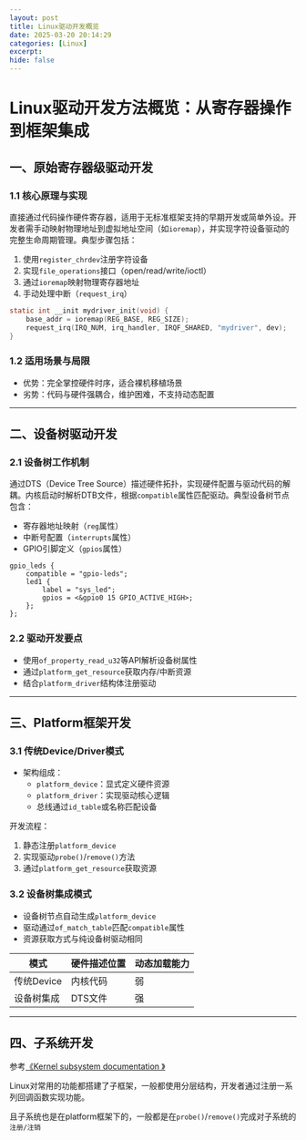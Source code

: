 ```yaml
---
layout: post
title: Linux驱动开发概览
date: 2025-03-20 20:14:29
categories: [Linux]
excerpt: 
hide: false
---
```

 
# Linux驱动开发方法概览：从寄存器操作到框架集成 

 
## 一、原始寄存器级驱动开发 
### 1.1 核心原理与实现 
直接通过代码操作硬件寄存器，适用于无标准框架支持的早期开发或简单外设。开发者需手动映射物理地址到虚拟地址空间（如`ioremap`），并实现字符设备驱动的完整生命周期管理。典型步骤包括：
1. 使用`register_chrdev`注册字符设备 
2. 实现`file_operations`接口（open/read/write/ioctl）
3. 通过`ioremap`映射物理寄存器地址 
4. 手动处理中断（`request_irq`）
 
```c 
static int __init mydriver_init(void) {
    base_addr = ioremap(REG_BASE, REG_SIZE);
    request_irq(IRQ_NUM, irq_handler, IRQF_SHARED, "mydriver", dev);
}
```
 
### 1.2 适用场景与局限 
- 优势：完全掌控硬件时序，适合裸机移植场景 
- 劣势：代码与硬件强耦合，维护困难，不支持动态配置
 
---
 
## 二、设备树驱动开发 
### 2.1 设备树工作机制 
通过DTS（Device Tree Source）描述硬件拓扑，实现硬件配置与驱动代码的解耦。内核启动时解析DTB文件，根据`compatible`属性匹配驱动。典型设备树节点包含：
- 寄存器地址映射（`reg`属性）
- 中断号配置（`interrupts`属性）
- GPIO引脚定义（`gpios`属性）
 
```dts 
gpio_leds {
    compatible = "gpio-leds";
    led1 {
        label = "sys_led";
        gpios = <&gpio0 15 GPIO_ACTIVE_HIGH>;
    };
};
```
 
### 2.2 驱动开发要点 
- 使用`of_property_read_u32`等API解析设备树属性 
- 通过`platform_get_resource`获取内存/中断资源 
- 结合`platform_driver`结构体注册驱动
 
---
 
## 三、Platform框架开发 

### 3.1 传统Device/Driver模式 
- 架构组成：
  - `platform_device`：显式定义硬件资源 
  - `platform_driver`：实现驱动核心逻辑 
  - 总线通过`id_table`或名称匹配设备
 
开发流程：
1. 静态注册`platform_device`
2. 实现驱动`probe()`/`remove()`方法 
3. 通过`platform_get_resource`获取资源 
 
### 3.2 设备树集成模式 
- 设备树节点自动生成`platform_device`
- 驱动通过`of_match_table`匹配`compatible`属性 
- 资源获取方式与纯设备树驱动相同
 
| 模式         | 硬件描述位置 | 动态加载能力 |
|--------------|--------------|--------------|
| 传统Device   | 内核代码     | 弱           |
| 设备树集成   | DTS文件      | 强           |
 
---

## 四、子系统开发

参考[《Kernel subsystem documentation
》](https://docs.kernel.org/subsystem-apis.html)

Linux对常用的功能都搭建了子框架，一般都使用分层结构，开发者通过注册一系列回调函数实现功能。

且子系统也是在platform框架下的，一般都是在`probe()`/`remove()`完成对子系统的`注册/注销`

